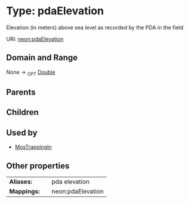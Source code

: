 
# Type: pdaElevation


Elevation (in meters) above sea level as recorded by the PDA in the field

URI: [neon:pdaElevation](https://data.neonscience.org/pdaElevation)


## Domain and Range

None ->  <sub>OPT</sub> [Double](types/Double.md)

## Parents


## Children


## Used by

 * [MosTrappingIn](MosTrappingIn.md)

## Other properties

|  |  |  |
| --- | --- | --- |
| **Aliases:** | | pda elevation |
| **Mappings:** | | neon:pdaElevation |

